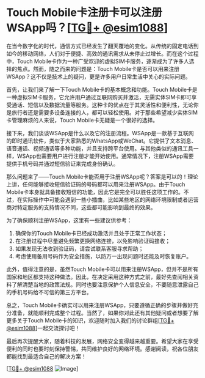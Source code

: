 # Touch Mobile卡注册卡可以注册WSApp吗？[[TG💪+ @esim1088](https://t.me/s/esim1088)]

在当今数字化的时代，通信方式已经发生了翻天覆地的变化。从传统的固定电话到如今的移动网络，人们对于便捷、高效的通讯需求从未停止过增长。而在这个过程中，Touch Mobile卡作为一种广受欢迎的虚拟SIM卡服务，逐渐成为了许多人选择的焦点。然而，随之而来的问题是：Touch Mobile卡是否可以用来注册WSApp？这不仅是技术上的疑问，更是许多用户日常生活中关心的实际问题。

首先，让我们来了解一下Touch Mobile卡的基本概念和功能。Touch Mobile卡是一种虚拟SIM卡服务，它允许用户通过互联网购买并激活，无需实体SIM卡即可享受通话、短信以及数据流量等服务。这种卡的优点在于其灵活性和便利性，无论你是旅行者还是需要多设备连接的人，都可以轻松使用。对于那些希望减少实体SIM卡管理麻烦的人来说，Touch Mobile卡无疑是一个很好的选择。

接下来，我们谈谈WSApp是什么以及它的注册流程。WSApp是一款基于互联网的即时通讯软件，类似于大家熟悉的WhatsApp或WeChat。它提供了文本消息、语音通话、视频通话等多种功能，并且支持跨平台使用。与其他类似的通讯工具一样，WSApp也需要用户进行注册才能开始使用。通常情况下，注册WSApp需要提供手机号码并通过短信验证来完成身份确认。

那么问题来了——Touch Mobile卡能否用于注册WSApp呢？答案是可以的！理论上讲，任何能够接收短信验证码的号码都可以用来注册WSApp。由于Touch Mobile卡本身就具备接收短信的功能，因此它是完全可以胜任这项工作的。不过，在实际操作中可能会遇到一些小插曲，比如某些地区的网络环境限制或者运营商对特定服务的支持情况不同，这些都可能影响到最终的效果。

为了确保顺利注册WSApp，这里有一些建议供参考：
1. 确保你的Touch Mobile卡已经成功激活并且处于正常工作状态；
2. 在注册过程中尽量避免频繁更换网络连接，以免影响验证码接收；
3. 如果发现无法收到验证码，请尝试联系客服寻求帮助；
4. 考虑使用备用号码作为安全措施，以防万一出现问题时还能及时恢复账户。

此外，值得注意的是，虽然Touch Mobile卡可以用来注册WSApp，但并不是所有国家和地区都支持这种做法。因此，在决定采用这种方式之前，最好先查阅相关资料了解清楚当地的政策法规。同时也要注意保护个人信息安全，不要随意泄露自己的手机号码给不可信的第三方平台。

总之，Touch Mobile卡确实可以用来注册WSApp，只要遵循正确的步骤并做好充分准备，就能顺利完成整个过程。当然了，如果你对此还有其他疑问或者想要了解更多关于Touch Mobile卡的知识，欢迎随时加入我们的讨论群组[[TG💪+ @esim1088](https://t.me/s/esim1088)]一起交流探讨吧！

最后再次提醒大家，随着科技的发展，网络安全变得越来越重要。希望大家在享受便利的同时也要时刻保持警惕，共同维护良好的网络环境。感谢阅读，祝各位朋友都能找到最适合自己的解决方案！

[[TG💪+ @esim1088](https://t.me/s/esim1088) ![Image](https://i.postimg.cc/4NQfJmqS/Snipaste-2025-05-13-00-14-12.png)]